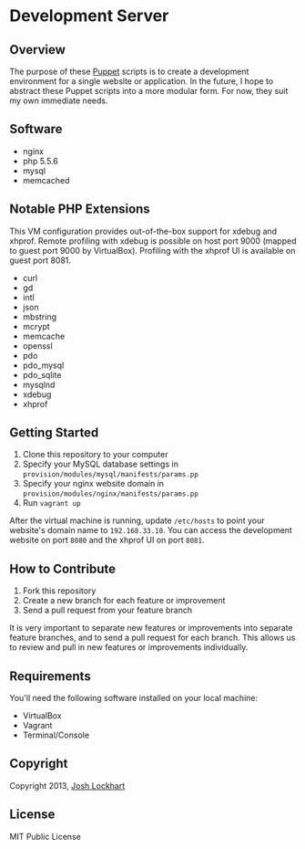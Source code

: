# Development Server

## Overview

The purpose of these [Puppet][puppet] scripts is to create a development environment for a single website or application.
In the future, I hope to abstract these Puppet scripts into a more modular form. For now, they suit
my own immediate needs.

## Software

* nginx
* php 5.5.6
* mysql
* memcached

## Notable PHP Extensions

This VM configuration provides out-of-the-box support for xdebug and xhprof. Remote
profiling with xdebug is possible on host port 9000 (mapped to guest port 9000 by
VirtualBox). Profiling with the xhprof UI is available on guest port 8081.

* curl
* gd
* intl
* json
* mbstring
* mcrypt
* memcache
* openssl
* pdo
* pdo_mysql
* pdo_sqlite
* mysqlnd
* xdebug
* xhprof

## Getting Started

1. Clone this repository to your computer
2. Specify your MySQL database settings in `provision/modules/mysql/manifests/params.pp`
3. Specify your nginx website domain in `provision/modules/nginx/manifests/params.pp`
4. Run `vagrant up`

After the virtual machine is running, update `/etc/hosts` to point your website's
domain name to `192.168.33.10`. You can access the development website on port `8080` and
the xhprof UI on port `8081`.

## How to Contribute

1. Fork this repository
2. Create a new branch for each feature or improvement
3. Send a pull request from your feature branch

It is very important to separate new features or improvements into separate feature branches, and to send a
pull request for each branch. This allows us to review and pull in new features or improvements individually.

## Requirements

You'll need the following software installed on your local machine:

* VirtualBox
* Vagrant
* Terminal/Console

## Copyright

Copyright 2013, [Josh Lockhart][josh]

## License

MIT Public License

[puppet]: http://puppetlabs.com/
[josh]: http://www.joshlockhart.com/
